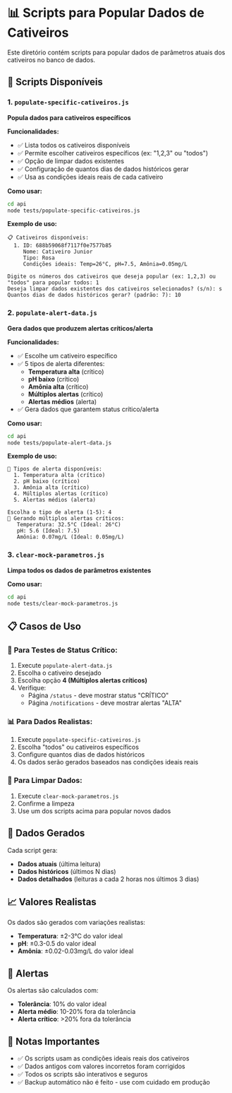 # 📊 Scripts para Popular Dados de Cativeiros

Este diretório contém scripts para popular dados de parâmetros atuais dos cativeiros no banco de dados.

## 🎯 Scripts Disponíveis

### 1. `populate-specific-cativeiros.js`
**Popula dados para cativeiros específicos**

**Funcionalidades:**
- ✅ Lista todos os cativeiros disponíveis
- ✅ Permite escolher cativeiros específicos (ex: "1,2,3" ou "todos")
- ✅ Opção de limpar dados existentes
- ✅ Configuração de quantos dias de dados históricos gerar
- ✅ Usa as condições ideais reais de cada cativeiro

**Como usar:**
```bash
cd api
node tests/populate-specific-cativeiros.js
```

**Exemplo de uso:**
```
📋 Cativeiros disponíveis:
  1. ID: 688b59068f7117f0e7577b85
     Nome: Cativeiro Junior
     Tipo: Rosa
     Condições ideais: Temp=26°C, pH=7.5, Amônia=0.05mg/L

Digite os números dos cativeiros que deseja popular (ex: 1,2,3) ou "todos" para popular todos: 1
Deseja limpar dados existentes dos cativeiros selecionados? (s/n): s
Quantos dias de dados históricos gerar? (padrão: 7): 10
```

### 2. `populate-alert-data.js`
**Gera dados que produzem alertas críticos/alerta**

**Funcionalidades:**
- ✅ Escolhe um cativeiro específico
- ✅ 5 tipos de alerta diferentes:
  - **Temperatura alta** (crítico)
  - **pH baixo** (crítico) 
  - **Amônia alta** (crítico)
  - **Múltiplos alertas** (crítico)
  - **Alertas médios** (alerta)
- ✅ Gera dados que garantem status crítico/alerta

**Como usar:**
```bash
cd api
node tests/populate-alert-data.js
```

**Exemplo de uso:**
```
🚨 Tipos de alerta disponíveis:
  1. Temperatura alta (crítico)
  2. pH baixo (crítico)
  3. Amônia alta (crítico)
  4. Múltiplos alertas (crítico)
  5. Alertas médios (alerta)

Escolha o tipo de alerta (1-5): 4
🚨 Gerando múltiplos alertas críticos:
   Temperatura: 32.5°C (Ideal: 26°C)
   pH: 5.6 (Ideal: 7.5)
   Amônia: 0.07mg/L (Ideal: 0.05mg/L)
```

### 3. `clear-mock-parametros.js`
**Limpa todos os dados de parâmetros existentes**

**Como usar:**
```bash
cd api
node tests/clear-mock-parametros.js
```

## 📋 Casos de Uso

### 🧪 **Para Testes de Status Crítico:**
1. Execute `populate-alert-data.js`
2. Escolha o cativeiro desejado
3. Escolha opção **4 (Múltiplos alertas críticos)**
4. Verifique:
   - Página `/status` - deve mostrar status "CRÍTICO"
   - Página `/notifications` - deve mostrar alertas "ALTA"

### 📊 **Para Dados Realistas:**
1. Execute `populate-specific-cativeiros.js`
2. Escolha "todos" ou cativeiros específicos
3. Configure quantos dias de dados históricos
4. Os dados serão gerados baseados nas condições ideais reais

### 🧹 **Para Limpar Dados:**
1. Execute `clear-mock-parametros.js`
2. Confirme a limpeza
3. Use um dos scripts acima para popular novos dados

## 🔧 **Dados Gerados**

Cada script gera:
- **Dados atuais** (última leitura)
- **Dados históricos** (últimos N dias)
- **Dados detalhados** (leituras a cada 2 horas nos últimos 3 dias)

## 📈 **Valores Realistas**

Os dados são gerados com variações realistas:
- **Temperatura**: ±2-3°C do valor ideal
- **pH**: ±0.3-0.5 do valor ideal  
- **Amônia**: ±0.02-0.03mg/L do valor ideal

## 🚨 **Alertas**

Os alertas são calculados com:
- **Tolerância**: 10% do valor ideal
- **Alerta médio**: 10-20% fora da tolerância
- **Alerta crítico**: >20% fora da tolerância

## 📝 **Notas Importantes**

- ✅ Os scripts usam as condições ideais reais dos cativeiros
- ✅ Dados antigos com valores incorretos foram corrigidos
- ✅ Todos os scripts são interativos e seguros
- ✅ Backup automático não é feito - use com cuidado em produção 